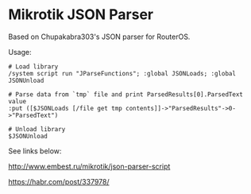 # Mikrotik JSON Parser
Based on Chupakabra303's JSON parser for RouterOS.

Usage:
```
# Load library
/system script run "JParseFunctions"; :global JSONLoads; :global JSONUnload

# Parse data from `tmp` file and print ParsedResults[0].ParsedText value
:put ([$JSONLoads [/file get tmp contents]]->"ParsedResults"->0->"ParsedText")

# Unload library
$JSONUnload
```

See links below:

http://www.embest.ru/mikrotik/json-parser-script

https://habr.com/post/337978/
